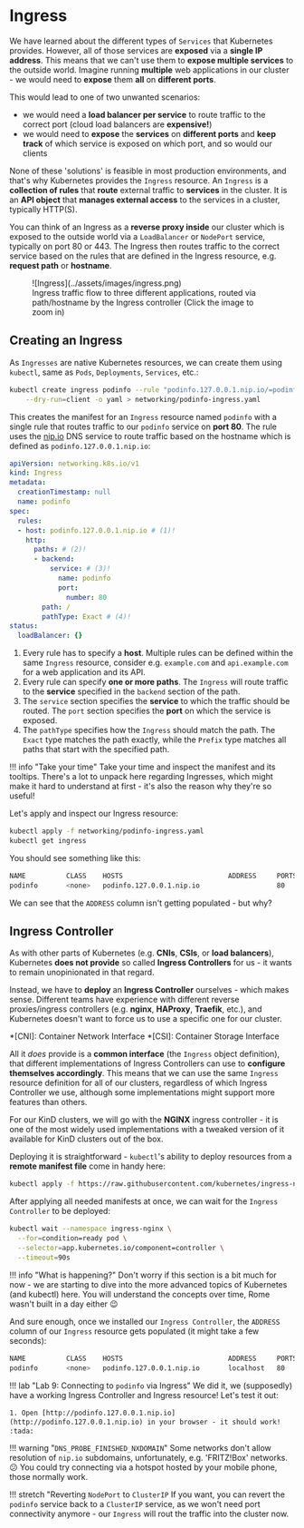 # Ingress

We have learned about the different types of `Services` that Kubernetes provides. However, all of those services are **exposed** via a **single IP address**. This means that we can't use them to **expose multiple services** to the outside world. Imagine running **multiple** web applications in our cluster - we would need to **expose** them **all** on **different ports**.

This would lead to one of two unwanted scenarios:

- we would need a **load balancer per service** to route traffic to the correct port (cloud load balancers are **expensive!**)
- we would need to **expose** the **services** on **different ports** and **keep track** of which service is exposed on which port, and so would our clients

None of these 'solutions' is feasible in most production environments, and that's why Kubernetes provides the `Ingress` resource. An `Ingress` is a **collection of rules** that **route** external traffic to **services** in the cluster. It is an **API object** that **manages external access** to the services in a cluster, typically HTTP(S).

You can think of an Ingress as a **reverse proxy inside** our cluster which is exposed to the outside world via a `LoadBalancer` or `NodePort` service, typically on port 80 or 443. The Ingress then routes traffic to the correct service based on the rules that are defined in the Ingress resource, e.g. **request path** or **hostname**.

<figure markdown>
  ![Ingress](../assets/images/ingress.png)
  <figcaption>Ingress traffic flow to three different applications, routed via path/hostname by the Ingress controller (Click the image to zoom in)</figcaption>
</figure>

## Creating an Ingress

As `Ingresses` are native Kubernetes resources, we can create them using `kubectl`, same as `Pods`, `Deployments`, `Services`, etc.:

``` bash
kubectl create ingress podinfo --rule "podinfo.127.0.0.1.nip.io/=podinfo:80" \
    --dry-run=client -o yaml > networking/podinfo-ingress.yaml
```

This creates the manifest for an `Ingress` resource named `podinfo` with a single rule that routes traffic to our `podinfo` service on **port 80**. The rule uses the [nip.io](https://nip.io/) DNS service to route traffic based on the hostname which is defined as `podinfo.127.0.0.1.nip.io`:

<div class="annotate" markdown>

``` yaml
apiVersion: networking.k8s.io/v1
kind: Ingress
metadata:
  creationTimestamp: null
  name: podinfo
spec:
  rules:
  - host: podinfo.127.0.0.1.nip.io # (1)!
    http:
      paths: # (2)!
      - backend:
          service: # (3)!
            name: podinfo 
            port:
              number: 80
        path: /
        pathType: Exact # (4)!
status:
  loadBalancer: {}
```

</div>

1.  Every rule has to specify a **host**. Multiple rules can be defined within the same `Ingress` resource, consider e.g. `example.com` and `api.example.com` for a web application and its API.
2. Every rule can specify **one or more paths**. The `Ingress` will route traffic to the **service** specified in the `backend` section of the path.
3. The `service` section specifies the **service** to which the traffic should be routed. The `port` section specifies the **port** on which the service is exposed.
4. The `pathType` specifies how the `Ingress` should match the path. The `Exact` type matches the path exactly, while the `Prefix` type matches all paths that start with the specified path.

!!! info "Take your time"
    Take your time and inspect the manifest and its tooltips. There's a lot to unpack here regarding Ingresses, which might make it hard to understand at first - it's also the reason why they're so useful!

Let's apply and inspect our Ingress resource:

``` bash
kubectl apply -f networking/podinfo-ingress.yaml
kubectl get ingress
```

You should see something like this:

``` bash
NAME          CLASS    HOSTS                          ADDRESS     PORTS   AGE
podinfo       <none>   podinfo.127.0.0.1.nip.io                   80      0s
```

We can see that the `ADDRESS` column isn't getting populated - but why?

## Ingress Controller

As with other parts of Kubernetes (e.g. **CNIs**, **CSIs**, or **load balancers**), Kubernetes **does not provide** so called **Ingress Controllers** for us - it wants to remain unopinionated in that regard.

Instead, we have to **deploy** an **Ingress Controller** ourselves - which makes sense. Different teams have experience with different reverse proxies/ingress controllers (e.g. **nginx**, **HAProxy**, **Traefik**, etc.), and Kubernetes doesn't want to force us to use a specific one for our cluster.

*[CNI]: Container Network Interface
*[CSI]: Container Storage Interface

All it *does* provide is a **common interface** (the `Ingress` object definition), that different implementations of Ingress Controllers can use to **configure themselves accordingly**. This means that we can use the same `Ingress` resource definition for all of our clusters, regardless of which Ingress Controller we use, although some implementations might support more features than others.

For our KinD clusters, we will go with the **NGINX** ingress controller - it is one of the most widely used implementations with a tweaked version of it available for KinD clusters out of the box.

Deploying it is straightforward - `kubectl`'s ability to deploy resources from a **remote manifest file** come in handy here:

``` bash
kubectl apply -f https://raw.githubusercontent.com/kubernetes/ingress-nginx/main/deploy/static/provider/kind/deploy.yaml
```

After applying all needed manifests at once, we can wait for the `Ingress Controller` to be deployed:

``` bash
kubectl wait --namespace ingress-nginx \
  --for=condition=ready pod \
  --selector=app.kubernetes.io/component=controller \
  --timeout=90s
```

!!! info "What is happening?"
    Don't worry if this section is a bit much for now - we are starting to dive into the more advanced topics of Kubernetes (and kubectl) here. You will understand the concepts over time, Rome wasn't built in a day either 😉

And sure enough, once we installed our `Ingress Controller`, the `ADDRESS` column of our `Ingress` resource gets populated (it might take a few seconds):

``` bash
NAME          CLASS    HOSTS                          ADDRESS     PORTS   AGE
podinfo       <none>   podinfo.127.0.0.1.nip.io       localhost   80      4m29s
```

!!! lab "Lab 9: Connecting to `podinfo` via Ingress"
    We did it, we (supposedly) have a working Ingress Controller and Ingress resource! Let's test it out:

    1. Open [http://podinfo.127.0.0.1.nip.io](http://podinfo.127.0.0.1.nip.io) in your browser - it should work! :tada:

!!! warning "`DNS_PROBE_FINISHED_NXDOMAIN`"
    Some networks don't allow resolution of `nip.io` subdomains, unfortunately, e.g. 'FRITZ!Box' networks. 😕 You could try connecting via a hotspot hosted by your mobile phone, those normally work.

!!! stretch "Reverting `NodePort` to `ClusterIP`
    If you want, you can revert the `podinfo` service back to a `ClusterIP` service, as we won't need port connectivity anymore - our `Ingress` will rout the traffic into the cluster now.
